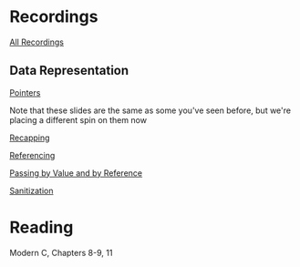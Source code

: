 # Recordings

[All Recordings](https://sid.erda.dk/share_redirect/hJyutZKmQd)

## Data Representation

[Pointers](https://sid.erda.dk/share_redirect/hetqkcVgii)

Note that these slides are the same as some you've seen before, but we're placing a different spin on them now

[Recapping](https://sid.erda.dk/share_redirect/fKoR8ZOfyX)

[Referencing](https://sid.erda.dk/share_redirect/dT0190XlEq)

[Passing by Value and by Reference](https://sid.erda.dk/share_redirect/Cr470SmBE8)

[Sanitization](https://sid.erda.dk/share_redirect/hfbmcKD11a)

# Reading

Modern C, Chapters 8-9, 11